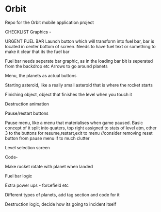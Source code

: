 # Orbit
Repo for the Orbit mobile application project


CHECKLIST
Graphics -


URGENT FUEL BAR
Launch button which will transform into fuel bar, bar is located in center bottom of screen. Needs to have fuel text or something to make it clear that its the fuel bar


Fuel bar needs seperate bar graphic, as in the loading bar bit is seperated from the backdrop etc
Arrows to go around planets 


Menu, the planets as actual buttons


Starting asteroid, like a really small asteroid  that is where the rocket starts


Finishing object, object that finishes the level when you touch it


Destruction animation


Pause/restart buttons


Pause menu, like a menu that materialises when game paused. Basic concept of it split into quaters, top right assigned to stats of level atm, other 3 to the buttons for resume,restart,exit to menu //consider removing reset button from pause menu if to much clutter


Level selection screen


Code-


Make rocket rotate with planet when landed


Fuel bar logic


Extra power ups - forcefield etc


Different types of planets, add tag section and code for it


Destruction logic, decide how its going to incident itself


